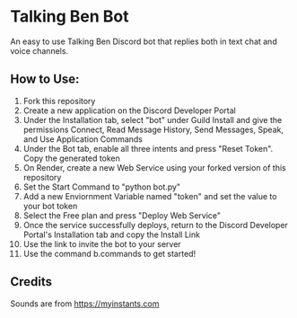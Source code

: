 # Talking Ben Bot

An easy to use Talking Ben Discord bot that replies both in text chat and voice channels.

## How to Use:
1. Fork this repository
2. Create a new application on the Discord Developer Portal
3. Under the Installation tab, select "bot" under Guild Install and give the permissions Connect, Read Message History, Send Messages, Speak, and Use Application Commands
4. Under the Bot tab, enable all three intents and press "Reset Token". Copy the generated token
5. On Render, create a new Web Service using your forked version of this repository
6. Set the Start Command to "python bot.py"
7. Add a new Enviornment Variable named "token" and set the value to your bot token
8. Select the Free plan and press "Deploy Web Service"
9. Once the service successfully deploys, return to the Discord Developer Portal's Installation tab and copy the Install Link
10. Use the link to invite the bot to your server
11. Use the command b.commands to get started!

## Credits
Sounds are from https://myinstants.com
